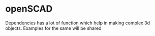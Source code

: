 # openSCAD
Dependencies has a lot of function which help in making complex 3d objects.
Examples for the same will be shared
